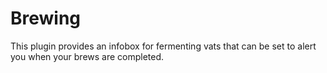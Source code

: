 # Brewing

This plugin provides an infobox for fermenting vats that can be set to alert you when your brews are completed.
